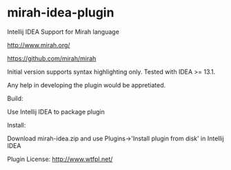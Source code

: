 # mirah-idea-plugin
Intellij IDEA Support for Mirah language  

http://www.mirah.org/

https://github.com/mirah/mirah

Initial version supports syntax highlighting only. Tested with IDEA >= 13.1.

Any help in developing the plugin would be appretiated.

Build:

Use Intellij IDEA to package plugin

Install:

Download mirah-idea.zip and use Plugins->'Install plugin from disk' in Intellij IDEA

Plugin License: http://www.wtfpl.net/
